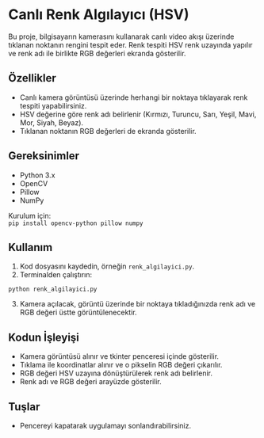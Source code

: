 # Canlı Renk Algılayıcı (HSV)

Bu proje, bilgisayarın kamerasını kullanarak canlı video akışı üzerinde tıklanan noktanın rengini tespit eder. Renk tespiti HSV renk uzayında yapılır ve renk adı ile birlikte RGB değerleri ekranda gösterilir.

## Özellikler

- Canlı kamera görüntüsü üzerinde herhangi bir noktaya tıklayarak renk tespiti yapabilirsiniz.  
- HSV değerine göre renk adı belirlenir (Kırmızı, Turuncu, Sarı, Yeşil, Mavi, Mor, Siyah, Beyaz).  
- Tıklanan noktanın RGB değerleri de ekranda gösterilir.  

## Gereksinimler

- Python 3.x  
- OpenCV  
- Pillow  
- NumPy  

Kurulum için:  
```pip install opencv-python pillow numpy```

## Kullanım

1. Kod dosyasını kaydedin, örneğin `renk_algilayici.py`.  
2. Terminalden çalıştırın:

```python renk_algilayici.py```

3. Kamera açılacak, görüntü üzerinde bir noktaya tıkladığınızda renk adı ve RGB değeri üstte görüntülenecektir.  

## Kodun İşleyişi

- Kamera görüntüsü alınır ve tkinter penceresi içinde gösterilir.  
- Tıklama ile koordinatlar alınır ve o pikselin RGB değeri çıkarılır.  
- RGB değeri HSV uzayına dönüştürülerek renk adı belirlenir.  
- Renk adı ve RGB değeri arayüzde gösterilir.  

## Tuşlar

- Pencereyi kapatarak uygulamayı sonlandırabilirsiniz.
